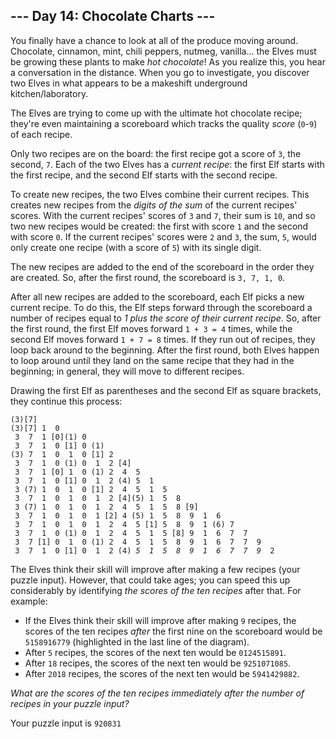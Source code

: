 <article class="day-desc"><h2>--- Day 14: Chocolate Charts ---</h2><p>You finally have a chance to look at all of the produce moving around. Chocolate, cinnamon, mint, chili peppers, nutmeg, vanilla... the Elves must be growing these plants to <span title="Please do not use a programming puzzle as a recipe for hot chocolate. I cannot guarantee your safety.">make</span> <em>hot chocolate</em>! As you realize this, you hear a conversation in the distance. When you go to investigate, you discover two Elves in what appears to be a makeshift underground kitchen/laboratory.</p>
<p>The Elves are trying to come up with the ultimate hot chocolate recipe; they're even maintaining a scoreboard which tracks the quality <em>score</em> (<code>0</code>-<code>9</code>) of each recipe.</p>
<p>Only two recipes are on the board: the first recipe got a score of <code>3</code>, the second, <code>7</code>. Each of the two Elves has a <em>current recipe</em>: the first Elf starts with the first recipe, and the second Elf starts with the second recipe.</p>
<p>To create new recipes, the two Elves combine their current recipes.  This creates new recipes from the <em>digits of the sum</em> of the current recipes' scores.  With the current recipes' scores of <code>3</code> and <code>7</code>, their sum is <code>10</code>, and so two new recipes would be created: the first with score <code>1</code> and the second with score <code>0</code>. If the current recipes' scores were <code>2</code> and <code>3</code>, the sum, <code>5</code>, would only create one recipe (with a score of <code>5</code>) with its single digit.</p>
<p>The new recipes are added to the end of the scoreboard in the order they are created.  So, after the first round, the scoreboard is <code>3, 7, 1, 0</code>.</p>
<p>After all new recipes are added to the scoreboard, each Elf picks a new current recipe.  To do this, the Elf steps forward through the scoreboard a number of recipes equal to <em>1 plus the score of their current recipe</em>. So, after the first round, the first Elf moves forward <code>1 + 3 = 4</code> times, while the second Elf moves forward <code>1 + 7 = 8</code> times. If they run out of recipes, they loop back around to the beginning. After the first round, both Elves happen to loop around until they land on the same recipe that they had in the beginning; in general, they will move to different recipes.</p>
<p>Drawing the first Elf as parentheses and the second Elf as square brackets, they continue this process:</p>
<pre><code>(3)[7]
(3)[7] 1  0 
 3  7  1 [0](1) 0 
 3  7  1  0 [1] 0 (1)
(3) 7  1  0  1  0 [1] 2 
 3  7  1  0 (1) 0  1  2 [4]
 3  7  1 [0] 1  0 (1) 2  4  5 
 3  7  1  0 [1] 0  1  2 (4) 5  1 
 3 (7) 1  0  1  0 [1] 2  4  5  1  5 
 3  7  1  0  1  0  1  2 [4](5) 1  5  8 
 3 (7) 1  0  1  0  1  2  4  5  1  5  8 [9]
 3  7  1  0  1  0  1 [2] 4 (5) 1  5  8  9  1  6 
 3  7  1  0  1  0  1  2  4  5 [1] 5  8  9  1 (6) 7 
 3  7  1  0 (1) 0  1  2  4  5  1  5 [8] 9  1  6  7  7 
 3  7 [1] 0  1  0 (1) 2  4  5  1  5  8  9  1  6  7  7  9 
 3  7  1  0 [1] 0  1  2 (4) <em>5  1  5  8  9  1  6  7  7  9</em>  2 
</code></pre>
<p>The Elves think their skill will improve after making a few recipes (your puzzle input). However, that could take ages; you can speed this up considerably by identifying <em>the scores of the ten recipes</em> after that.  For example:</p>
<ul>
<li>If the Elves think their skill will improve after making <code>9</code> recipes, the scores of the ten recipes <em>after</em> the first nine on the scoreboard would be <code>5158916779</code> (highlighted in the last line of the diagram).</li>
<li>After <code>5</code> recipes, the scores of the next ten would be <code>0124515891</code>.</li>
<li>After <code>18</code> recipes, the scores of the next ten would be <code>9251071085</code>.</li>
<li>After <code>2018</code> recipes, the scores of the next ten would be <code>5941429882</code>.</li>
</ul>
<p><em>What are the scores of the ten recipes immediately after the number of recipes in your puzzle input?</em></p>
</article>

Your puzzle input is <code class="puzzle-input">920831</code>